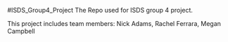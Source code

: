 #ISDS_Group4_Project
The Repo used for ISDS group 4 project.

This project includes team members: Nick Adams, Rachel Ferrara, Megan Campbell

